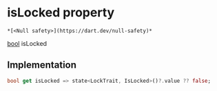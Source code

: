 


# isLocked property




    *[<Null safety>](https://dart.dev/null-safety)*




[bool](https://api.flutter.dev/flutter/dart-core/bool-class.html) isLocked
  







## Implementation

```dart
bool get isLocked => state<LockTrait, IsLocked>()?.value ?? false;
```








